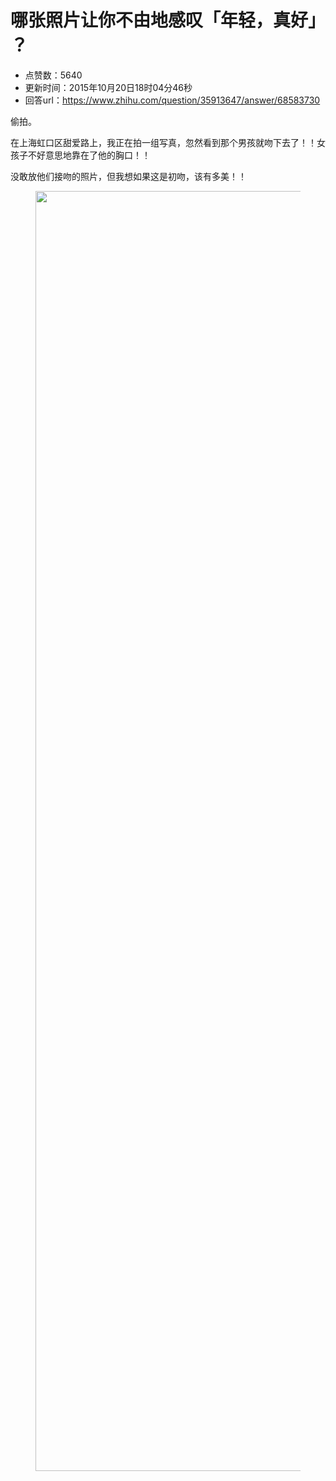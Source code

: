 # 哪张照片让你不由地感叹「年轻，真好」 ？
- 点赞数：5640
- 更新时间：2015年10月20日18时04分46秒
- 回答url：https://www.zhihu.com/question/35913647/answer/68583730
<body>
 <p data-pid="s0bLmtqo">偷拍。</p>
 <p data-pid="6h59rvdq">在上海虹口区甜爱路上，我正在拍一组写真，忽然看到那个男孩就吻下去了！！女孩子不好意思地靠在了他的胸口！！</p>
 <p data-pid="BkyronDH">没敢放他们接吻的照片，但我想如果这是初吻，该有多美！！</p>
 <figure>
  <img data-rawwidth="2048" data-rawheight="1536" src="https://picx.zhimg.com/50/36c9c6c3f345d91f59ed7d74c7bc17ae_720w.jpg?source=1940ef5c" data-original-token="36c9c6c3f345d91f59ed7d74c7bc17ae" class="origin_image zh-lightbox-thumb" width="2048" data-original="https://picx.zhimg.com/36c9c6c3f345d91f59ed7d74c7bc17ae_r.jpg?source=1940ef5c">
 </figure>
</body>